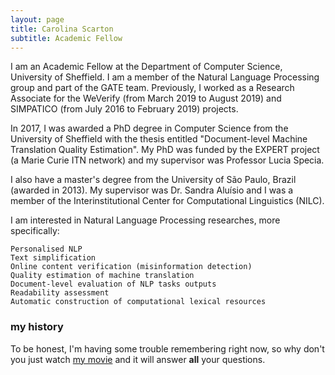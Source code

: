 ```yaml
---
layout: page
title: Carolina Scarton
subtitle: Academic Fellow
---
```


I am an Academic Fellow at the Department of Computer Science, University of Sheffield. I am a member of the Natural Language Processing group and part of the GATE team. Previously, I worked as a Research Associate for the WeVerify (from March 2019 to August 2019) and SIMPATICO (from July 2016 to February 2019) projects.

In 2017, I was awarded a PhD degree in Computer Science from the University of Sheffield with the thesis entitled "Document-level Machine Translation Quality Estimation". My PhD was funded by the EXPERT project (a Marie Curie ITN network) and my supervisor was Professor Lucia Specia.

I also have a master's degree from the University of São Paulo, Brazil (awarded in 2013). My supervisor was Dr. Sandra Aluísio and I was a member of the Interinstitutional Center for Computational Linguistics (NILC).

I am interested in Natural Language Processing researches, more specifically:

    Personalised NLP
    Text simplification
    Online content verification (misinformation detection)
    Quality estimation of machine translation
    Document-level evaluation of NLP tasks outputs
    Readability assessment
    Automatic construction of computational lexical resources 

### my history

To be honest, I'm having some trouble remembering right now, so why don't you just watch [my movie](http://en.wikipedia.org/wiki/The_Princess_Bride_%28film%29) and it will answer **all** your questions.
